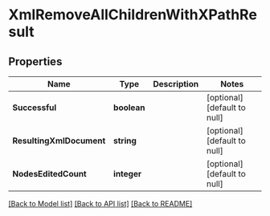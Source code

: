 # XmlRemoveAllChildrenWithXPathResult

## Properties
Name | Type | Description | Notes
------------ | ------------- | ------------- | -------------
**Successful** | **boolean** |  | [optional] [default to null]
**ResultingXmlDocument** | **string** |  | [optional] [default to null]
**NodesEditedCount** | **integer** |  | [optional] [default to null]

[[Back to Model list]](../README.md#documentation-for-models) [[Back to API list]](../README.md#documentation-for-api-endpoints) [[Back to README]](../README.md)


